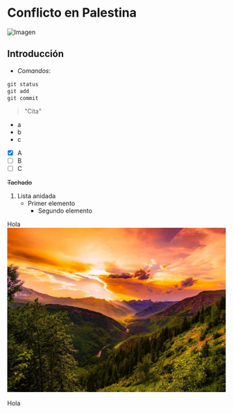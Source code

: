 # **Conflicto en Palestina**

![Imagen](https://www.infobae.com/new-resizer/LKKjfMpsficR0h_Bvbb9MIBu_fA=/arc-anglerfish-arc2-prod-infobae/public/PSZXJLMWZFB43EFH24ITIGZ6IQ.jpg)


## Introducción

* *Comandos*:
```
git status
git add
git commit
```
> "Cita"

* a
* b
* c


- [x] A
- [ ] B
- [ ] C

~~Tachado~~

<!-- Esto no aparece -->

1. Lista anidada
    - Primer elemento
        - Segundo elemento

Hola
![Imagen](./img/paisaje-og.webp)

Hola
